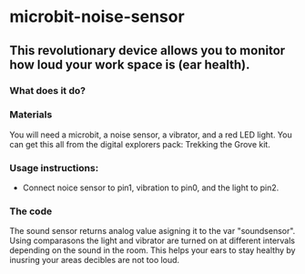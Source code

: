 # microbit-noise-sensor
## This revolutionary device allows you to monitor how loud your work space is (ear health).

### What does it do?


### Materials
You will need a microbit, a noise sensor, a vibrator, and a red LED light.
You can get this all from the digital explorers pack: Trekking the Grove kit. 

### Usage instructions:
* Connect noice sensor to pin1, vibration to pin0, and the light to pin2. 

### The code
The sound sensor returns analog value asigning it to the var "soundsensor".
Using comparasons the light and vibrator are turned on at different intervals depending on the sound in the room.
This helps your ears to stay healthy by inusring your areas decibles are not too loud. 

